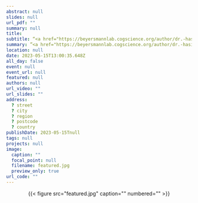 ```yaml
---
abstract: null
slides: null
url_pdf: ""
summary: null
title: 
subtitle: “<a href="https://beyersmannlab.cogscience.org/author/dr.-hasibe-kahraman/" target="_blank">Dr. Hasibe Kahraman</a> received this competitive award for her project *The two languages of the bilingual mind: an EEG study into cross-language morphological transfer*. Congratulations Hasibe!”
summary: ”<a href="https://beyersmannlab.cogscience.org/author/dr.-hasibe-kahraman/" target="_blank">Dr. Hasibe Kahraman</a> received this competitive award for her project *The two languages of the bilingual mind: an EEG study into cross-language morphological transfer*. Congratulations Hasibe!”
location: null
date: 2023-05-15T13:00:35.648Z
all_day: false
event: null
event_url: null
featured: null
authors: null
url_video: ""
url_slides: ""
address:
  ? street
  ? city
  ? region
  ? postcode
  ? country
publishDate: 2023-05-15Tnull
tags: null
projects: null
image:
  caption: ""
  focal_point: null
  filename: featured.jpg
  preview_only: true
url_code: ""
---
```


<center>{{< figure src="featured.jpg" caption="" numbered="" >}}</center>
